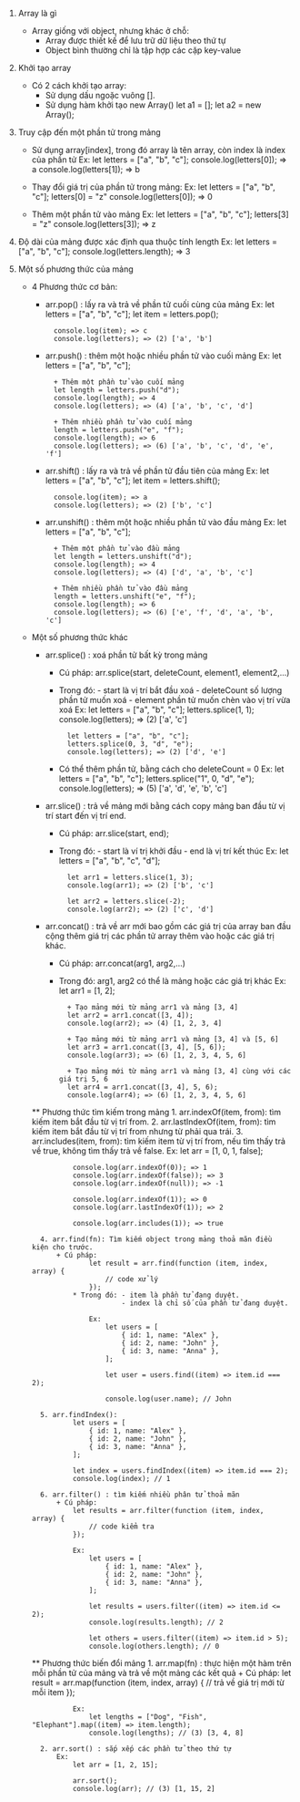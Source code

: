 1. Array là gì
    + Array giống với object, nhưng khác ở chỗ:
        - Array được thiết kế để lưu trữ dữ liệu theo thứ tự
        - Object bình thường chỉ là tập hợp các cặp key-value

2. Khởi tạo array
    + Có 2 cách khởi tạo array: 
        - Sử dụng dấu ngoặc vuông [].
        - Sử dụng hàm khởi tạo new Array()
            let a1 = [];
            let a2 = new Array();

3. Truy cập đến một phần tử trong mảng
    + Sử dụng array[index], trong đó array là tên array, còn index là index của phần tử
        Ex:
            let letters = ["a", "b", "c"];
            console.log(letters[0]); => a
            console.log(letters[1]); => b

    + Thay đổi giá trị của phần tử trong mảng:
        Ex:
            let letters = ["a", "b", "c"];
            letters[0] = "z"
            console.log(letters[0]); => 0
    
    + Thêm một phần tử vào mảng
        Ex:
            let letters = ["a", "b", "c"];
            letters[3] = "z"
            console.log(letters[3]); => z
    
4. Độ dài của mảng được xác định qua thuộc tính length
    Ex:
        let letters = ["a", "b", "c"];
        console.log(letters.length); => 3

5. Một số phương thức của mảng
    + 4 Phương thức cơ bản:
        - arr.pop() : lấy ra và trả về phần tử cuối cùng của mảng
            Ex: 
                let letters = ["a", "b", "c"];
                let item = letters.pop();

                console.log(item); => c
                console.log(letters); => (2) ['a', 'b']

        - arr.push() : thêm một hoặc nhiều phần tử vào cuối mảng
            Ex:
                let letters = ["a", "b", "c"];

                + Thêm một phần tử vào cuối mảng
                let length = letters.push("d");
                console.log(length); => 4
                console.log(letters); => (4) ['a', 'b', 'c', 'd']

                + Thêm nhiều phần tử vào cuối mảng
                length = letters.push("e", "f");
                console.log(length); => 6
                console.log(letters); => (6) ['a', 'b', 'c', 'd', 'e', 'f']

        - arr.shift() : lấy ra và trả về phần tử đầu tiên của mảng
            Ex: 
                let letters = ["a", "b", "c"];
                let item = letters.shift();

                console.log(item); => a
                console.log(letters); => (2) ['b', 'c']

        - arr.unshift() : thêm một hoặc nhiều phần tử vào đầu mảng
            Ex:
                let letters = ["a", "b", "c"];
                
                + Thêm một phần tử vào đầu mảng
                let length = letters.unshift("d");
                console.log(length); => 4
                console.log(letters); => (4) ['d', 'a', 'b', 'c']

                + Thêm nhiều phần tử vào đầu mảng
                length = letters.unshift("e", "f");
                console.log(length); => 6
                console.log(letters); => (6) ['e', 'f', 'd', 'a', 'b', 'c']

    + Một số phương thức khác
        - arr.splice() : xoá phần tử bất kỳ trong mảng 
            * Cú pháp: arr.splice(start, deleteCount, element1, element2,...)
            * Trong đó: - start là vị trí bắt đầu xoá
                        - deleteCount số lượng phần tử muốn xoá
                        - element phần tử muốn chèn vào vị trí vừa xoá
                Ex:
                    let letters = ["a", "b", "c"];
                    letters.splice(1, 1);
                    console.log(letters); => (2) ['a', 'c']

                    let letters = ["a", "b", "c"];
                    letters.splice(0, 3, "d", "e");
                    console.log(letters); => (2) ['d', 'e']

            * Có thể thêm phần tử, bằng cách cho deleteCount = 0
                Ex:
                    let letters = ["a", "b", "c"];
                    letters.splice("1", 0, "d", "e");
                    console.log(letters); => (5) ['a', 'd', 'e', 'b', 'c']
        
        - arr.slice() : trả về mảng mới bằng cách copy mảng ban đầu từ vị trí start đến vị trí end.
            * Cú pháp: arr.slice(start, end);
            * Trong đó: - start là ví trị khởi đầu
                        - end là vị trí kết thúc
                Ex:
                    let letters = ["a", "b", "c", "d"];

                    let arr1 = letters.slice(1, 3);
                    console.log(arr1); => (2) ['b', 'c']
                    
                    let arr2 = letters.slice(-2);
                    console.log(arr2); => (2) ['c', 'd']

        - arr.concat() : trả về arr mới bao gồm các giá trị của array ban đầu cộng thêm giá trị các phần tử array thêm vào hoặc các giá trị khác.
            * Cú pháp: arr.concat(arg1, arg2,...)
            * Trong đó: arg1, arg2 có thể là mảng hoặc các giá trị khác
                Ex: 
                    let arr1 = [1, 2];

                    + Tạo mảng mới từ mảng arr1 và mảng [3, 4]
                    let arr2 = arr1.concat([3, 4]);
                    console.log(arr2); => (4) [1, 2, 3, 4]

                    + Tạo mảng mới từ mảng arr1 và mảng [3, 4] và [5, 6]
                    let arr3 = arr1.concat([3, 4], [5, 6]);
                    console.log(arr3); => (6) [1, 2, 3, 4, 5, 6]

                    + Tạo mảng mới từ mảng arr1 và mảng [3, 4] cùng với các giá trị 5, 6
                    let arr4 = arr1.concat([3, 4], 5, 6);
                    console.log(arr4); => (6) [1, 2, 3, 4, 5, 6]

        ** Phương thức tìm kiếm trong mảng
            1. arr.indexOf(item, from): tìm kiếm item bắt đầu từ vị trí from.
            2. arr.lastIndexOf(item, from): tìm kiếm item bắt đầu từ vị trí from nhưng từ phải qua trái.
            3. arr.includes(item, from): tìm kiếm item từ vị trí from, nếu tìm thấy trả về true, không tìm thấy trả về false.
                Ex: 
                    let arr = [1, 0, 1, false];

                    console.log(arr.indexOf(0)); => 1
                    console.log(arr.indexOf(false)); => 3
                    console.log(arr.indexOf(null)); => -1

                    console.log(arr.indexOf(1)); => 0
                    console.log(arr.lastIndexOf(1)); => 2

                    console.log(arr.includes(1)); => true

            4. arr.find(fn): Tìm kiếm object trong mảng thoả mãn điều kiện cho trước.
                + Cú pháp: 
                        let result = arr.find(function (item, index, array) {
                            // code xử lý
                        });
                    * Trong đó: - item là phần tử đang duyệt.
                                - index là chỉ số của phần tử đang duyệt.

                        Ex:
                            let users = [
                                { id: 1, name: "Alex" },
                                { id: 2, name: "John" },
                                { id: 3, name: "Anna" },
                            ];

                            let user = users.find((item) => item.id === 2);

                            console.log(user.name); // John        

            5. arr.findIndex():
                    let users = [
                        { id: 1, name: "Alex" },
                        { id: 2, name: "John" },
                        { id: 3, name: "Anna" },
                    ];

                    let index = users.findIndex((item) => item.id === 2);
                    console.log(index); // 1

            6. arr.filter() : tìm kiếm nhiều phân tử thoả mãn 
                + Cú pháp:
                    let results = arr.filter(function (item, index, array) {
                        // code kiểm tra
                    });

                    Ex:
                        let users = [
                            { id: 1, name: "Alex" },
                            { id: 2, name: "John" },
                            { id: 3, name: "Anna" },
                        ];

                        let results = users.filter((item) => item.id <= 2);
                        console.log(results.length); // 2

                        let others = users.filter((item) => item.id > 5);
                        console.log(others.length); // 0

        ** Phương thức biến đổi mảng
            1. arr.map(fn) : thực hiện một hàm trên mỗi phần tử của mảng và trả về một mảng các kết quả
                + Cú pháp: 
                    let result = arr.map(function (item, index, array) {
                        // trả về giá trị mới từ mỗi item
                    });

                    Ex: 
                        let lengths = ["Dog", "Fish", "Elephant"].map((item) => item.length);
                        console.log(lengths); // (3) [3, 4, 8]

            2. arr.sort() : sắp xếp các phần tử theo thứ tự
                Ex:
                    let arr = [1, 2, 15];

                    arr.sort();
                    console.log(arr); // (3) [1, 15, 2]